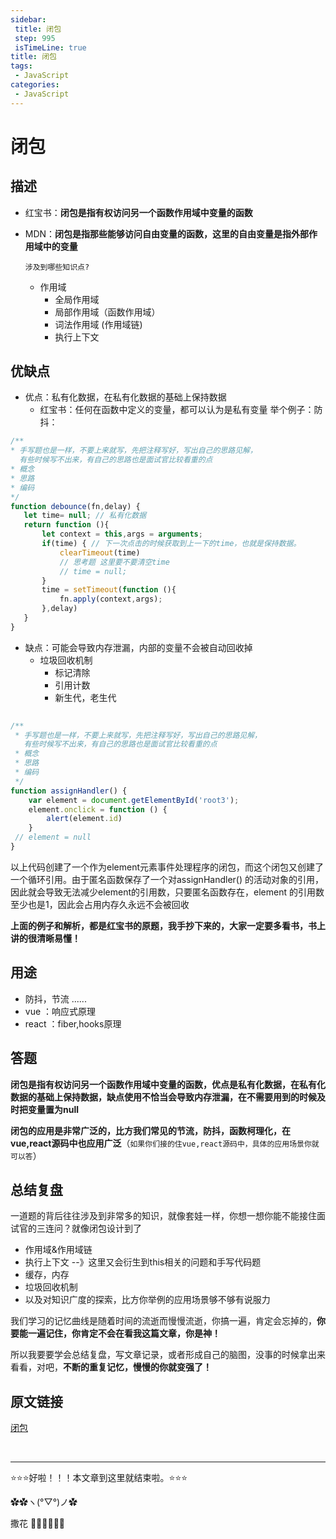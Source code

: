 ```yaml
---
sidebar:
 title: 闭包
 step: 995
 isTimeLine: true
title: 闭包
tags:
 - JavaScript
categories:
 - JavaScript
---
```


# 闭包

## 描述

- 红宝书：**闭包是指有权访问另一个函数作用域中变量的函数**

- MDN：**闭包是指那些能够访问自由变量的函数，这里的自由变量是指外部作用域中的变量**

  `涉及到哪些知识点?`

  - 作用域
    - 全局作用域
    - 局部作用域（函数作用域）
    - 词法作用域 (作用域链)
    - 执行上下文

## 优缺点

- 优点：私有化数据，在私有化数据的基础上保持数据
  - 红宝书：任何在函数中定义的变量，都可以认为是私有变量 举个例子：防抖：

```js
/**
* 手写题也是一样，不要上来就写，先把注释写好，写出自己的思路见解，
  有些时候写不出来，有自己的思路也是面试官比较看重的点
* 概念
* 思路
* 编码
*/
function debounce(fn,delay) {
   let time= null; // 私有化数据
   return function (){
       let context = this,args = arguments;
       if(time) { // 下一次点击的时候获取到上一下的time，也就是保持数据。
           clearTimeout(time)
           // 思考题 这里要不要清空time
           // time = null;
       }
       time = setTimeout(function (){
           fn.apply(context,args);
       },delay)
   }
}
```

- 缺点：可能会导致内存泄漏，内部的变量不会被自动回收掉
  - 垃圾回收机制
    - 标记清除
    - 引用计数
    - 新生代，老生代

```js
    
/**
 * 手写题也是一样，不要上来就写，先把注释写好，写出自己的思路见解，
   有些时候写不出来，有自己的思路也是面试官比较看重的点
 * 概念
 * 思路
 * 编码
 */
function assignHandler() {
    var element = document.getElementById('root3');
    element.onclick = function () {
        alert(element.id)
    }
 // element = null  
}
```

以上代码创建了一个作为element元素事件处理程序的闭包，而这个闭包又创建了一个循环引用。由于匿名函数保存了一个对assignHandler() 的活动对象的引用，因此就会导致无法减少element的引用数，只要匿名函数存在，element 的引用数至少也是1，因此会占用内存久永远不会被回收

**上面的例子和解析，都是红宝书的原题，我手抄下来的，大家一定要多看书，书上讲的很清晰易懂！**

## 用途

- 防抖，节流 ......
- vue ：响应式原理
- react ：fiber,hooks原理

## 答题

**闭包是指有权访问另一个函数作用域中变量的函数，优点是私有化数据，在私有化数据的基础上保持数据，缺点使用不恰当会导致内存泄漏，在不需要用到的时候及时把变量置为null**

**闭包的应用是非常广泛的，比方我们常见的节流，防抖，函数柯理化，在vue,react源码中也应用广泛**（`如果你们接的住vue,react源码中，具体的应用场景你就可以答`）

## 总结复盘

一道题的背后往往涉及到非常多的知识，就像套娃一样，你想一想你能不能接住面试官的三连问？就像闭包设计到了

- 作用域&作用域链
- 执行上下文 --》这里又会衍生到this相关的问题和手写代码题
- 缓存，内存
- 垃圾回收机制
- 以及对知识广度的探索，比方你举例的应用场景够不够有说服力

我们学习的记忆曲线是随着时间的流逝而慢慢流逝，你搞一遍，肯定会忘掉的，**你要能一遍记住，你肯定不会在看我这篇文章，你是神！**

所以我要要学会总结复盘，写文章记录，或者形成自己的脑图，没事的时候拿出来看看，对吧，**不断的重复记忆，慢慢的你就变强了！**

## 原文链接

[闭包](https://juejin.cn/post/7088216038063472670)

<br/>
<hr />

⭐️⭐️⭐️好啦！！！本文章到这里就结束啦。⭐️⭐️⭐️

✿✿ヽ(°▽°)ノ✿

撒花 🌸🌸🌸🌸🌸🌸
